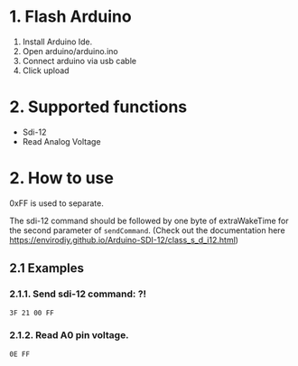 # 1. Flash Arduino

1. Install Arduino Ide.
2. Open arduino/arduino.ino
3. Connect arduino via usb cable
4. Click upload

# 2. Supported functions

- Sdi-12
- Read Analog Voltage

# 2. How to use

0xFF is used to separate.

The sdi-12 command should be followed by one byte of extraWakeTime for the second parameter of `sendCommand`.
(Check out the documentation here https://envirodiy.github.io/Arduino-SDI-12/class_s_d_i12.html)

## 2.1 Examples

### 2.1.1. Send sdi-12 command: ?!

    3F 21 00 FF

### 2.1.2. Read A0 pin voltage.

    0E FF
